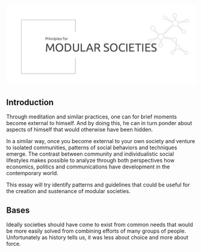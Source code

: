 ![Modular Societies Logo](https://github.com/luandro/modular-societies/blob/master/assets/logo.png)

## Introduction

Through meditation and similar practices, one can for brief moments become external to himself. And by doing this, he can in turn ponder about aspects of himself that would otherwise have been hidden.

In a similar way, once you become external to your own society and venture to isolated communities, patterns of social behaviors and techniques emerge. The contrast between community and individualistic social lifestyles makes possible to analyze through both perspectives how economics, politics and communications have development in the contemporary world.

This essay will try identify patterns and guidelines that could be useful for the creation and sustenance of modular societies.

## Bases

Ideally societies should have come to exist from common needs that would be more easily solved from combining efforts of many groups of people. Unfortunately as history tells us, it was less about choice and more about force. 


